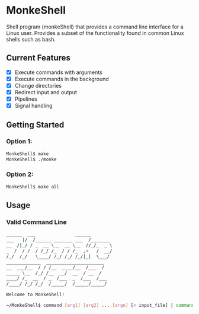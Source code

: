 # MonkeShell
Shell program (monkeShell) that provides a command line interface for a Linux user. Provides a subset of the functionality found in common Linux shells such as bash.

## Current Features
- [x] Execute commands with arguments
- [x] Execute commands in the background
- [x] Change directories
- [x] Redirect input and output
- [x] Pipelines
- [x] Signal handling  

## Getting Started

### Option 1:

```bash
MonkeShell$ make
MonkeShell$ ./monke
```

### Option 2:

```bash
MonkeShell$ make all
```

## Usage

### Valid Command Line

```bash
______  ___               ______
___   |/  /______ _______ ___  /_______
__  /|_/ / _  __ \__  __ \__  //_/_  _ \
_  /  / /  / /_/ /_  / / /_  ,<   /  __/
/_/  /_/   \____/ /_/ /_/ /_/|_|  \___/
_____________  ______________________
__  ___/__  / / /__  ____/__  /___  /
_____ \__  /_/ /__  __/  __  / __  /
____/ /_  __  / _  /___  _  /___  /___
/____/ /_/ /_/  /_____/  /_____/_____/

Welcome to MonkeShell!

~/MonkeShell$ command [arg1] [arg2] ... [argn] [< input_file] | command [arg1] [arg2] ... [argn] [> output_file] | ... | command [arg1] [arg2] ... [argn] [&]
```

